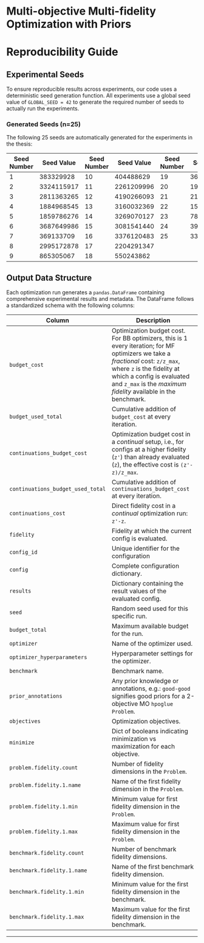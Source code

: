 # Multi-objective Multi-fidelity Optimization with Priors

# Reproducibility Guide

## Experimental Seeds

To ensure reproducible results across experiments, our code uses a deterministic seed generation function. All experiments use a global seed value of `GLOBAL_SEED = 42` to generate the required number of seeds to actually run the experiments.

### Generated Seeds (n=25)

The following 25 seeds are automatically generated for the experiments in the thesis:

| Seed Number | Seed Value | Seed Number | Seed Value | Seed Number | Seed Value |
|-------|-----------|-------|-----------|-------|-----------|
| 1     | 383329928 | 10    | 404488629 | 19    | 3606691182 |
| 2     | 3324115917| 11    | 2261209996| 20    | 1934392873 |
| 3     | 2811363265| 12    | 4190266093| 21    | 2148995113 |
| 4     | 1884968545| 13    | 3160032369| 22    | 1592565387 |
| 5     | 1859786276| 14    | 3269070127| 23    | 784044719 |
| 6     | 3687649986| 15    | 3081541440| 24    | 3980425318 |
| 7     | 369133709 | 16    | 3376120483| 25    | 3356806662 |
| 8     | 2995172878| 17    | 2204291347|       |           |
| 9     | 865305067 | 18    | 550243862 |       |           |

## Output Data Structure

Each optimization run generates a `pandas.DataFrame` containing comprehensive experimental results and metadata. The DataFrame follows a standardized schema with the following columns:

| Column | Description |
|--------|-------------|
| `budget_cost` | Optimization budget cost. For BB optimizers, this is 1 every iteration; for MF optimizers we take a *fractional* cost: `z/z_max`, where `z` is the fidelity at which a config is evaluated and `z_max` is the *maximum fidelity* available in the benchmark. |
| `budget_used_total` | Cumulative addition of `budget_cost` at every iteration. |
| `continuations_budget_cost` | Optimization budget cost in a *continual* setup, i.e., for configs at a higher fidelity (`z'`) than already evaluated (`z`), the effective cost is `(z'-z)/z_max`. |
| `continuations_budget_used_total` | Cumulative addition of `continuations_budget_cost` at every iteration. |
| `continuations_cost` | Direct fidelity cost in a *continual* optimization run: `z'-z`. |
| `fidelity` | Fidelity at which the current config is evaluated.|
| `config_id` | Unique identifier for the configuration |
| `config` | Complete configuration dictionary. |
| `results` | Dictionary containing the result values of the evaluated config. |
| `seed` | Random seed used for this specific run. |
| `budget_total` | Maximum available budget for the run. |
| `optimizer` | Name of the optimizer used. |
| `optimizer_hyperparameters` | Hyperparameter settings for the optimizer. |
| `benchmark` | Benchmark name. |
| `prior_annotations` | Any prior knowledge or annotations, e.g.: `good-good` signifies good priors for a 2-objective MO `hpoglue` `Problem`. |
| `objectives` | Optimization objectives. |
| `minimize` | Dict of booleans indicating minimization vs maximization for each objective. |
| `problem.fidelity.count` | Number of fidelity dimensions in the `Problem`. |
| `problem.fidelity.1.name` | Name of the first fidelity dimension in the `Problem`. |
| `problem.fidelity.1.min` | Minimum value for first fidelity dimension in the `Problem`. |
| `problem.fidelity.1.max` | Maximum value for first fidelity dimension in the `Problem`. |
| `benchmark.fidelity.count` | Number of benchmark fidelity dimensions. |
| `benchmark.fidelity.1.name` | Name of the first benchmark fidelity dimension. |
| `benchmark.fidelity.1.min` | Minimum value for the first fidelity dimension in the benchmark.|
| `benchmark.fidelity.1.max` | Maximum value for the first fidelity dimension in the benchmark. |

---